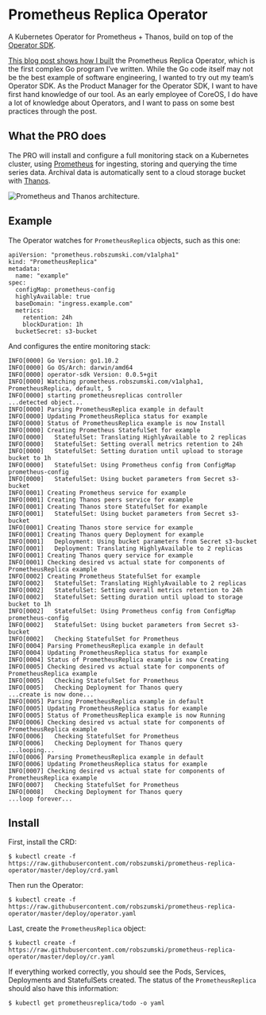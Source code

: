 # Prometheus Replica Operator

A Kubernetes Operator for Prometheus + Thanos, build on top of the [Operator SDK](https://github.com/coreos/operator-sdk).

[This blog post shows how I built](https://robszumski.com/building-an-operator/) the Prometheus Replica Operator, which is the first complex Go program I’ve written. While the Go code itself may not be the best example of software engineering, I wanted to try out my team’s Operator SDK. As the Product Manager for the Operator SDK, I want to have first hand knowledge of our tool. As an early employee of CoreOS, I do have a lot of knowledge about Operators, and I want to pass on some best practices through the post.

## What the PRO does

The PRO will install and configure a full monitoring stack on a Kubernetes cluster, using [Prometheus](https://prometheus.io/) for ingesting, storing and querying the time series data. Archival data is automatically sent to a cloud storage bucket with [Thanos](https://github.com/improbable-eng/thanos).

<img src="https://robszumski.com/building-an-operator/thanos-single-cluster.svg" alt="Prometheus and Thanos architecture." />

## Example

The Operator watches for `PrometheusReplica` objects, such as this one:

```
apiVersion: "prometheus.robszumski.com/v1alpha1"
kind: "PrometheusReplica"
metadata:
  name: "example"
spec:
  configMap: prometheus-config
  highlyAvailable: true
  baseDomain: "ingress.example.com"
  metrics:
    retention: 24h
    blockDuration: 1h
  bucketSecret: s3-bucket
```
  
And configures the entire monitoring stack:

```
INFO[0000] Go Version: go1.10.2
INFO[0000] Go OS/Arch: darwin/amd64
INFO[0000] operator-sdk Version: 0.0.5+git
INFO[0000] Watching prometheus.robszumski.com/v1alpha1, PrometheusReplica, default, 5
INFO[0000] starting prometheusreplicas controller
...detected object...
INFO[0000] Parsing PrometheusReplica example in default
INFO[0000] Updating PrometheusReplica status for example
INFO[0000] Status of PrometheusReplica example is now Install
INFO[0000] Creating Prometheus StatefulSet for example
INFO[0000]   StatefulSet: Translating HighlyAvailable to 2 replicas
INFO[0000]   StatefulSet: Setting overall metrics retention to 24h
INFO[0000]   StatefulSet: Setting duration until upload to storage bucket to 1h
INFO[0000]   StatefulSet: Using Prometheus config from ConfigMap prometheus-config
INFO[0000]   StatefulSet: Using bucket parameters from Secret s3-bucket
INFO[0001] Creating Prometheus service for example
INFO[0001] Creating Thanos peers service for example
INFO[0001] Creating Thanos store StatefulSet for example
INFO[0001]   StatefulSet: Using bucket parameters from Secret s3-bucket
INFO[0001] Creating Thanos store service for example
INFO[0001] Creating Thanos query Deployment for example
INFO[0001]   Deployment: Using bucket parameters from Secret s3-bucket
INFO[0001]   Deployment: Translating HighlyAvailable to 2 replicas
INFO[0001] Creating Thanos query service for example
INFO[0001] Checking desired vs actual state for components of PrometheusReplica example
INFO[0002] Creating Prometheus StatefulSet for example
INFO[0002]   StatefulSet: Translating HighlyAvailable to 2 replicas
INFO[0002]   StatefulSet: Setting overall metrics retention to 24h
INFO[0002]   StatefulSet: Setting duration until upload to storage bucket to 1h
INFO[0002]   StatefulSet: Using Prometheus config from ConfigMap prometheus-config
INFO[0002]   StatefulSet: Using bucket parameters from Secret s3-bucket
INFO[0002]   Checking StatefulSet for Prometheus
INFO[0004] Parsing PrometheusReplica example in default
INFO[0004] Updating PrometheusReplica status for example
INFO[0004] Status of PrometheusReplica example is now Creating
INFO[0005] Checking desired vs actual state for components of PrometheusReplica example
INFO[0005]   Checking StatefulSet for Prometheus
INFO[0005]   Checking Deployment for Thanos query
...create is now done...
INFO[0005] Parsing PrometheusReplica example in default
INFO[0005] Updating PrometheusReplica status for example
INFO[0005] Status of PrometheusReplica example is now Running
INFO[0006] Checking desired vs actual state for components of PrometheusReplica example
INFO[0006]   Checking StatefulSet for Prometheus
INFO[0006]   Checking Deployment for Thanos query
...looping...
INFO[0006] Parsing PrometheusReplica example in default
INFO[0006] Updating PrometheusReplica status for example
INFO[0007] Checking desired vs actual state for components of PrometheusReplica example
INFO[0007]   Checking StatefulSet for Prometheus
INFO[0008]   Checking Deployment for Thanos query
...loop forever...
  ```
  
## Install

First, install the CRD:

```
$ kubectl create -f https://raw.githubusercontent.com/robszumski/prometheus-replica-operator/master/deploy/crd.yaml
```

Then run the Operator:

```
$ kubectl create -f https://raw.githubusercontent.com/robszumski/prometheus-replica-operator/master/deploy/operator.yaml
```

Last, create the `PrometheusReplica` object:

```
$ kubectl create -f https://raw.githubusercontent.com/robszumski/prometheus-replica-operator/master/deploy/cr.yaml
```

If everything worked correctly, you should see the Pods, Services, Deployments and StatefulSets created. The status of the `PrometheusReplica` should also have this information:

```
$ kubectl get prometheusreplica/todo -o yaml
```
